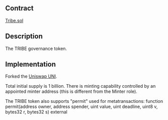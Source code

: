 ## Contract
[Tribe.sol](https://github.com/fei-protocol/fei-protocol-core/blob/master/contracts/dao/Tribe.sol)

## Description
The TRIBE governance token.

## Implementation
Forked the [Uniswap UNI](https://etherscan.io/address/0x1f9840a85d5af5bf1d1762f925bdaddc4201f984#code).

Total initial supply is 1 billion. There is minting capability controlled by an appointed minter address (this is different from the Minter role).

The TRIBE token also supports "permit" used for metatransactions: function permit(address owner, address spender, uint value, uint deadline, uint8 v, bytes32 r, bytes32 s) external